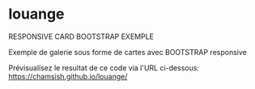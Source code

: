# louange

RESPONSIVE CARD BOOTSTRAP  EXEMPLE

Exemple de galerie sous forme de cartes avec BOOTSTRAP responsive

Prévisualisez le resultat de ce code via l'URL ci-dessous: 
https://chamsish.github.io/louange/
